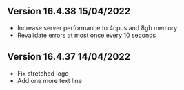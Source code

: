 ## Version 16.4.38 15/04/2022

- Increase server performance to 4cpus and 8gb memory
- Revalidate errors at most once every 10 seconds

## Version 16.4.37 14/04/2022

- Fix stretched logo
- Add one more text line